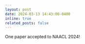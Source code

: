 ```yaml
---
layout: post
date: 2024-03-13 14:43:00-0400
inline: true
related_posts: false
---
```


One paper accepted to NAACL 2024!